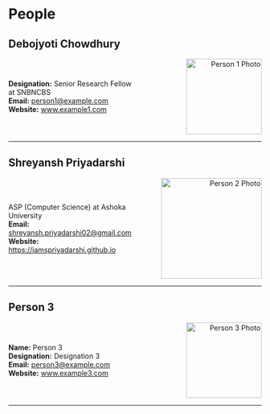 # People

## Debojyoti Chowdhury

<div style="display: flex; justify-content: space-between; align-items: center;">

<div style="flex: 1;">
  <strong>Designation:</strong> Senior Research Fellow at SNBNCBS<br>
  <strong>Email:</strong> <a href="mailto:person1@example.com">person1@example.com</a><br>
  <strong>Website:</strong> <a href="https://www.example1.com">www.example1.com</a>
</div>

<div style="flex: 1; text-align: right;">
  <img src="https://example.com/photo1.jpg" alt="Person 1 Photo" style="width: 150px; height: auto;">
</div>

</div>

---

## Shreyansh Priyadarshi

<div style="display: flex; justify-content: space-between; align-items: center;">

<div style="flex: 1;">
  ASP (Computer Science) at Ashoka University<br>
  <strong>Email:</strong> <a href="mailto:shreyansh.priyadarshi02@gmail.com">shreyansh.priyadarshi02@gmail.com<a><br>
  <strong>Website:</strong> <a href="https://iamspriyadarshi.github.io">https://iamspriyadarshi.github.io</a>
</div>

<div style="flex: 1; text-align: right;">
  <img src="" alt="Person 2 Photo" style="width: auto; height: 200px;">
</div>

</div>

---

## Person 3

<div style="display: flex; justify-content: space-between; align-items: center;">

<div style="flex: 1;">
  <strong>Name:</strong> Person 3<br>
  <strong>Designation:</strong> Designation 3<br>
  <strong>Email:</strong> <a href="mailto:person3@example.com">person3@example.com</a><br>
  <strong>Website:</strong> <a href="https://www.example3.com">www.example3.com</a>
</div>

<div style="flex: 1; text-align: right;">
  <img src="https://example.com/photo3.jpg" alt="Person 3 Photo" style="width: 150px; height: auto;">
</div>

</div>

---
